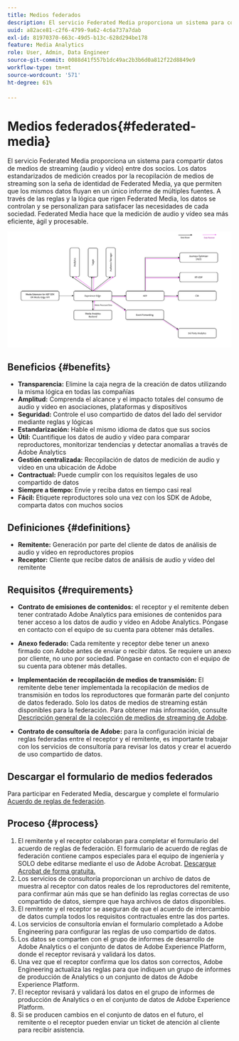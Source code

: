 ```yaml
---
title: Medios federados
description: El servicio Federated Media proporciona un sistema para compartir datos de medios de streaming entre dos socios.
uuid: a82ace81-c2f6-4799-9a62-4c6a737a7dab
exl-id: 81970370-663c-49d5-b13c-628d294be178
feature: Media Analytics
role: User, Admin, Data Engineer
source-git-commit: 0088d41f557b1dc49ac2b3b6d0a812f22d8849e9
workflow-type: tm+mt
source-wordcount: '571'
ht-degree: 61%

---
```


# Medios federados{#federated-media}

El servicio Federated Media proporciona un sistema para compartir datos de medios de streaming (audio y vídeo) entre dos socios.
Los datos estandarizados de medición creados por la recopilación de medios de streaming son la seña de identidad de Federated Media, ya que permiten que los mismos datos fluyan en un único informe de múltiples fuentes.
A través de las reglas y la lógica que rigen Federated Media, los datos se controlan y se personalizan para satisfacer las necesidades de cada sociedad.
Federated Media hace que la medición de audio y vídeo sea más eficiente, ágil y procesable.


![](assets/media-federated.png)

## Beneficios {#benefits}

* **Transparencia:** Elimine la caja negra de la creación de datos utilizando la misma lógica en todas las compañías
* **Amplitud:** Comprenda el alcance y el impacto totales del consumo de audio y vídeo en asociaciones, plataformas y dispositivos
* **Seguridad:** Controle el uso compartido de datos del lado del servidor mediante reglas y lógicas
* **Estandarización:** Hable el mismo idioma de datos que sus socios
* **Útil:** Cuantifique los datos de audio y vídeo para comparar reproductores, monitorizar tendencias y detectar anomalías a través de Adobe Analytics
* **Gestión centralizada:** Recopilación de datos de medición de audio y vídeo en una ubicación de Adobe
* **Contractual:** Puede cumplir con los requisitos legales de uso compartido de datos
* **Siempre a tiempo:** Envíe y reciba datos en tiempo casi real
* **Fácil:** Etiquete reproductores solo una vez con los SDK de Adobe, comparta datos con muchos socios

## Definiciones {#definitions}

* **Remitente:** Generación por parte del cliente de datos de análisis de audio y vídeo en reproductores propios
* **Receptor:** Cliente que recibe datos de análisis de audio y vídeo del remitente

## Requisitos {#requirements}

* **Contrato de emisiones de contenidos:** el receptor y el remitente deben tener contratado Adobe Analytics para emisiones de contenidos para tener acceso a los datos de audio y vídeo en Adobe Analytics. Póngase en contacto con el equipo de su cuenta para obtener más detalles.
* **Anexo federado:** Cada remitente y receptor debe tener un anexo firmado con Adobe antes de enviar o recibir datos. Se requiere un anexo por cliente, no uno por sociedad. Póngase en contacto con el equipo de su cuenta para obtener más detalles.

* **Implementación de recopilación de medios de transmisión:** El remitente debe tener implementada la recopilación de medios de transmisión en todos los reproductores que formarán parte del conjunto de datos federado. Solo los datos de medios de streaming están disponibles para la federación. Para obtener más información, consulte [Descripción general de la colección de medios de streaming de Adobe](/help/media-overview.md).

* **Contrato de consultoría de Adobe:** para la configuración inicial de reglas federadas entre el receptor y el remitente, es importante trabajar con los servicios de consultoría para revisar los datos y crear el acuerdo de uso compartido de datos.

## Descargar el formulario de medios federados

Para participar en Federated Media, descargue y complete el formulario [Acuerdo de reglas de federación](assets/federated_analytics_form.pdf).

## Proceso {#process}

1. El remitente y el receptor colaboran para completar el formulario del acuerdo de reglas de federación. El formulario de acuerdo de reglas de federación contiene campos especiales para el equipo de ingeniería y SOLO debe editarse mediante el uso de Adobe Acrobat. [Descargue Acrobat de forma gratuita.](https://get.adobe.com/es/reader/)
1. Los servicios de consultoría proporcionan un archivo de datos de muestra al receptor con datos reales de los reproductores del remitente, para confirmar aún más que se han definido las reglas correctas de uso compartido de datos, siempre que haya archivos de datos disponibles.
1. El remitente y el receptor se aseguran de que el acuerdo de intercambio de datos cumpla todos los requisitos contractuales entre las dos partes.
1. Los servicios de consultoría envían el formulario completado a Adobe Engineering para configurar las reglas de uso compartido de datos.
1. Los datos se comparten con el grupo de informes de desarrollo de Adobe Analytics o el conjunto de datos de Adobe Experience Platform, donde el receptor revisará y validará los datos.
1. Una vez que el receptor confirma que los datos son correctos, Adobe Engineering actualiza las reglas para que indiquen un grupo de informes de producción de Analytics o un conjunto de datos de Adobe Experience Platform.
1. El receptor revisará y validará los datos en el grupo de informes de producción de Analytics o en el conjunto de datos de Adobe Experience Platform.
1. Si se producen cambios en el conjunto de datos en el futuro, el remitente o el receptor pueden enviar un ticket de atención al cliente para recibir asistencia.
